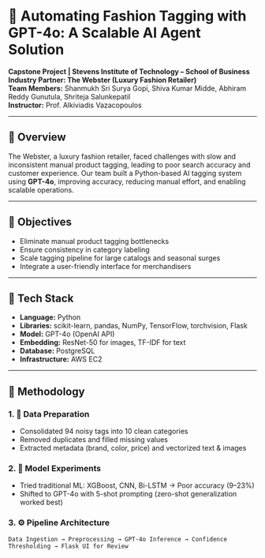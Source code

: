 
# 🧠 Automating Fashion Tagging with GPT-4o: A Scalable AI Agent Solution

**Capstone Project | Stevens Institute of Technology – School of Business**  
**Industry Partner: The Webster (Luxury Fashion Retailer)**  
**Team Members:** Shanmukh Sri Surya Gopi, Shiva Kumar Midde, Abhiram Reddy Gunutula, Shriteja Salunkepatil  
**Instructor:** Prof. Alkiviadis Vazacopoulos

---

## 🚀 Overview

The Webster, a luxury fashion retailer, faced challenges with slow and inconsistent manual product tagging, leading to poor search accuracy and customer experience. Our team built a Python-based AI tagging system using **GPT-4o**, improving accuracy, reducing manual effort, and enabling scalable operations.

---

## 🎯 Objectives

- Eliminate manual product tagging bottlenecks
- Ensure consistency in category labeling
- Scale tagging pipeline for large catalogs and seasonal surges
- Integrate a user-friendly interface for merchandisers

---

## 🧰 Tech Stack

- **Language:** Python  
- **Libraries:** scikit-learn, pandas, NumPy, TensorFlow, torchvision, Flask  
- **Model:** GPT-4o (OpenAI API)  
- **Embedding:** ResNet-50 for images, TF-IDF for text  
- **Database:** PostgreSQL  
- **Infrastructure:** AWS EC2

---

## 🧪 Methodology

### 1. 🧹 Data Preparation
- Consolidated 94 noisy tags into 10 clean categories
- Removed duplicates and filled missing values
- Extracted metadata (brand, color, price) and vectorized text & images

### 2. 🤖 Model Experiments
- Tried traditional ML: XGBoost, CNN, Bi-LSTM → Poor accuracy (9–23%)
- Shifted to GPT-4o with 5-shot prompting (zero-shot generalization worked best)

### 3. ⚙️ Pipeline Architecture
```plaintext
Data Ingestion → Preprocessing → GPT-4o Inference → Confidence Thresholding → Flask UI for Review
